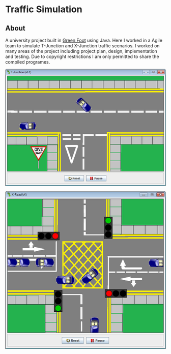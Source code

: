 # Traffic Simulation

## About
A university project built in [Green Foot](https://www.greenfoot.org/door) using Java. Here I worked in a Agile team to simulate T-Junction and X-Junction traffic scenarios. I worked on many areas of the project including project plan, design, implementation and testing. Due to copyright restrictions I am only permitted to share the compiled programes. 

![t-junction](https://github.com/Freid001/traffic-simulation/blob/master/img/T-Junction.jpg)

![x-road](https://github.com/Freid001/traffic-simulation/blob/master/img/X-Road.jpg)
